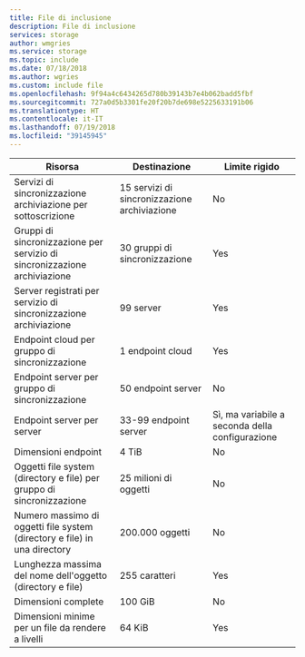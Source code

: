 ```yaml
---
title: File di inclusione
description: File di inclusione
services: storage
author: wmgries
ms.service: storage
ms.topic: include
ms.date: 07/18/2018
ms.author: wgries
ms.custom: include file
ms.openlocfilehash: 9f94a4c6434265d780b39143b7e4b062badd5fbf
ms.sourcegitcommit: 727a0d5b3301fe20f20b7de698e5225633191b06
ms.translationtype: HT
ms.contentlocale: it-IT
ms.lasthandoff: 07/19/2018
ms.locfileid: "39145945"
---
```

| Risorsa | Destinazione | Limite rigido |
|----------|--------------|------------|
| Servizi di sincronizzazione archiviazione per sottoscrizione | 15 servizi di sincronizzazione archiviazione | No  |
| Gruppi di sincronizzazione per servizio di sincronizzazione archiviazione | 30 gruppi di sincronizzazione | Yes |
| Server registrati per servizio di sincronizzazione archiviazione | 99 server | Yes |
| Endpoint cloud per gruppo di sincronizzazione | 1 endpoint cloud | Yes |
| Endpoint server per gruppo di sincronizzazione | 50 endpoint server | No  |
| Endpoint server per server | 33-99 endpoint server | Sì, ma variabile a seconda della configurazione |
| Dimensioni endpoint | 4 TiB | No  |
| Oggetti file system (directory e file) per gruppo di sincronizzazione | 25 milioni di oggetti | No  |
| Numero massimo di oggetti file system (directory e file) in una directory | 200.000 oggetti | No  |
| Lunghezza massima del nome dell'oggetto (directory e file) | 255 caratteri | Yes |
| Dimensioni complete | 100 GiB | No  |
| Dimensioni minime per un file da rendere a livelli | 64 KiB | Yes |